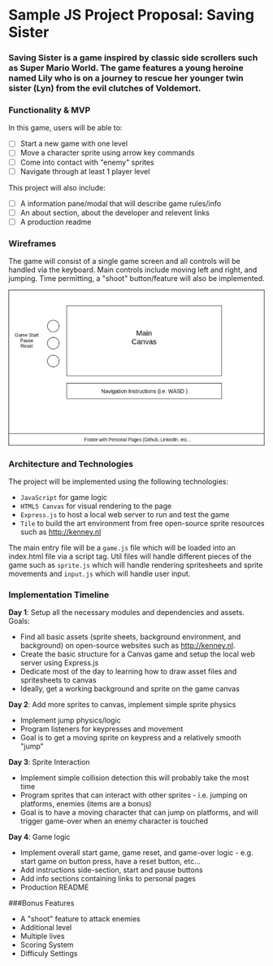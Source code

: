 # Sample JS Project Proposal: Saving Sister

### Saving Sister is a game inspired by classic side scrollers such as Super Mario World. The game features a young heroine named Lily who is on a journey to rescue her younger twin sister (Lyn) from the evil clutches of Voldemort.

### Functionality & MVP

In this game, users will be able to:

- [ ] Start a new game with one level
- [ ] Move a character sprite using arrow key commands
- [ ] Come into contact with "enemy" sprites
- [ ] Navigate through at least 1 player level

This project will also include:
- [ ] A information pane/modal that will describe game rules/info
- [ ] An about section, about the developer and relevent links
- [ ] A production readme

### Wireframes

The game will consist of a single game screen and all controls will be handled via the keyboard. Main controls include moving left and right, and jumping. Time permitting, a "shoot" button/feature will also be implemented.


![wireframes](https://github.com/madnivek/Saving-Sister/blob/master/ss_wireframe.png)

### Architecture and Technologies

The project will be implemented using the following technologies:
- `JavaScript` for game logic
- `HTML5 Canvas` for visual rendering to the page
- `Express.js` to host a local web server to run and test the game
- `Tile` to build the art environment from free open-source sprite resources such as http://kenney.nl

The main entry file will be a `game.js` file which will be loaded into an index.html file via a script tag. Util files will handle different pieces of the game such as `sprite.js` which will handle rendering spritesheets and sprite movements and `input.js` which will handle user input.

### Implementation Timeline

**Day 1**: Setup all the necessary modules and dependencies and assets.
Goals:
- Find all basic assets (sprite sheets, background environment, and background) on open-source websites such as http://kenney.nl.
- Create the basic structure for a Canvas game and setup the local web server using Express.js
- Dedicate most of the day to learning how to draw asset files and spritesheets to canvas
- Ideally, get a working background and sprite on the game canvas

**Day 2**: Add more sprites to canvas, implement simple sprite physics

- Implement jump physics/logic
- Program listeners for keypresses and movement
- Goal is to get a moving sprite on keypress and a relatively smooth "jump"

**Day 3**: Sprite Interaction
- Implement simple collision detection this will probably take the most time
- Program sprites that can interact with other sprites - i.e. jumping on platforms, enemies (items are a bonus)
- Goal is to have a moving character that can jump on platforms, and will trigger game-over when an enemy character is touched

**Day 4**: Game logic
- Implement overall start game, game reset, and game-over logic - e.g. start game on button press, have a reset button, etc...
- Add instructions side-section, start and pause buttons
- Add info sections containing links to personal pages
- Production README

###Bonus Features
- A "shoot" feature to attack enemies
- Additional level
- Multiple lives
- Scoring System
- Difficuly Settings
